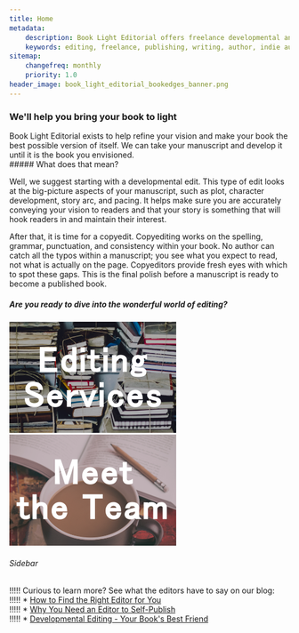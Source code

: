 ```yaml
---
title: Home
metadata:
    description: Book Light Editorial offers freelance developmental and copy editing services for indie authors and publishing authors
    keywords: editing, freelance, publishing, writing, author, indie author, editor, self-publishing, developmental editing, copyediting, manuscript
sitemap:
    changefreq: monthly
    priority: 1.0
header_image: book_light_editorial_bookedges_banner.png
---
```


<h3 class="center">We'll help you bring your book to light</h3>

<div class="drop-cap" markdown="1">
Book Light Editorial exists to help refine your vision and make your book the best possible version of itself. We can take your manuscript and develop it until it is the book you envisioned.
</div>
##### What does that mean?

Well, we suggest starting with a developmental edit. This type of edit looks at the big-picture aspects of your manuscript, such as plot, character development, story arc, and pacing. It helps make sure you are accurately conveying your vision to readers and that your story is something that will hook readers in and maintain their interest.

After that, it is time for a copyedit. Copyediting works on the spelling, grammar, punctuation, and consistency within your book. No author can catch all the typos within a manuscript; you see what you expect to read, not what is actually on the page. Copyeditors provide fresh eyes with which to spot these gaps. This is the final polish before a manuscript is ready to become a published book.

##### Are you ready to dive into the wonderful world of editing?

<div style="display: table; margin: auto;">
	<a href="http://www.carlybornstein.com/ble/services">
		<img style="padding-right: 20px;" src="Book_Light_Editorial_services.png" alt="Editing Services" />
	</a>
	<a href="http://www.carlybornstein.com/ble/about">
		<img src="book_light_editorial_team.png" alt="The Team" />
	</a>
</div>

###### Sidebar

!!!!! Curious to learn more? See what the editors have to say on our blog:  
!!!!! * [How to Find the Right Editor for You](/blog/how-to-find-the-right-editor-for-you)  
!!!!! * [Why You Need an Editor to Self-Publish](/blog/why-you-need-an-editor-to-self-publish)  
!!!!! * [Developmental Editing - Your Book's Best Friend](/blog/developmental-editing-your-books-best-friend)
